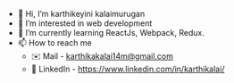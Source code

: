 - 👋 Hi, I’m karthikeyini kalaimurugan
- 👀 I’m interested in web development
- 🌱 I’m currently learning ReactJs, Webpack, Redux.
- 📫 How to reach me
  - ✉️ Mail - karthikakalai14m@gmail.com
  - 📄 LinkedIn - https://www.linkedin.com/in/karthikalai/

<!---
karthikeyinikalaimurugan/karthikeyinikalaimurugan is a ✨ special ✨ repository because its `README.md` (this file) appears on your GitHub profile.
You can click the Preview link to take a look at your changes.
--->
